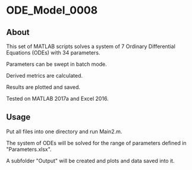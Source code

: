 # ODE_Model_0008

## About
This set of MATLAB scripts solves a system of 7 Ordinary Differential Equations (ODEs) with 34 parameters.

Parameters can be swept in batch mode.

Derived metrics are calculated.

Results are plotted and saved.

Tested on MATLAB 2017a and Excel 2016.

## Usage
Put all files into one directory and run Main2.m.

The system of ODEs will be solved for the range of parameters defined in "Parameters.xlsx".

A subfolder "Output" will be created and plots and data saved into it.